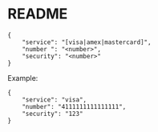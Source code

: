 # README #

	{
		"service": "[visa|amex|mastercard]",
		"number ": "<number>",
		"security": "<number>"
	}

Example:

    {
        "service": "visa",
        "number": "4111111111111111",
        "security": "123"
    }
